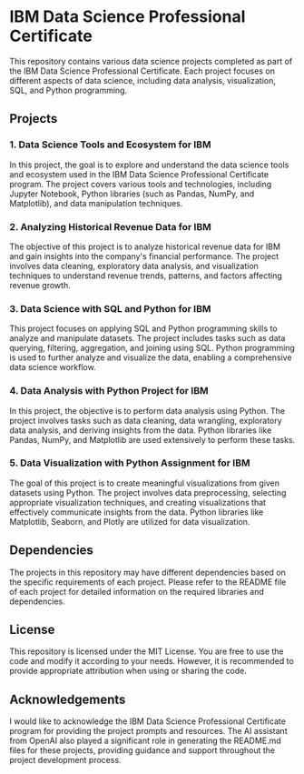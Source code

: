 # IBM Data Science Professional Certificate


This repository contains various data science projects completed as part of the IBM Data Science Professional Certificate. Each project focuses on different aspects of data science, including data analysis, visualization, SQL, and Python programming.

## Projects

### 1. Data Science Tools and Ecosystem for IBM

In this project, the goal is to explore and understand the data science tools and ecosystem used in the IBM Data Science Professional Certificate program. The project covers various tools and technologies, including Jupyter Notebook, Python libraries (such as Pandas, NumPy, and Matplotlib), and data manipulation techniques.

### 2. Analyzing Historical Revenue Data for IBM

The objective of this project is to analyze historical revenue data for IBM and gain insights into the company's financial performance. The project involves data cleaning, exploratory data analysis, and visualization techniques to understand revenue trends, patterns, and factors affecting revenue growth.

### 3. Data Science with SQL and Python for IBM

This project focuses on applying SQL and Python programming skills to analyze and manipulate datasets. The project includes tasks such as data querying, filtering, aggregation, and joining using SQL. Python programming is used to further analyze and visualize the data, enabling a comprehensive data science workflow.

### 4. Data Analysis with Python Project for IBM

In this project, the objective is to perform data analysis using Python. The project involves tasks such as data cleaning, data wrangling, exploratory data analysis, and deriving insights from the data. Python libraries like Pandas, NumPy, and Matplotlib are used extensively to perform these tasks.

### 5. Data Visualization with Python Assignment for IBM

The goal of this project is to create meaningful visualizations from given datasets using Python. The project involves data preprocessing, selecting appropriate visualization techniques, and creating visualizations that effectively communicate insights from the data. Python libraries like Matplotlib, Seaborn, and Plotly are utilized for data visualization.

## Dependencies

The projects in this repository may have different dependencies based on the specific requirements of each project. Please refer to the README file of each project for detailed information on the required libraries and dependencies.

## License

This repository is licensed under the MIT License. You are free to use the code and modify it according to your needs. However, it is recommended to provide appropriate attribution when using or sharing the code.

## Acknowledgements

I would like to acknowledge the IBM Data Science Professional Certificate program for providing the project prompts and resources. The AI assistant from OpenAI also played a significant role in generating the README.md files for these projects, providing guidance and support throughout the project development process.

